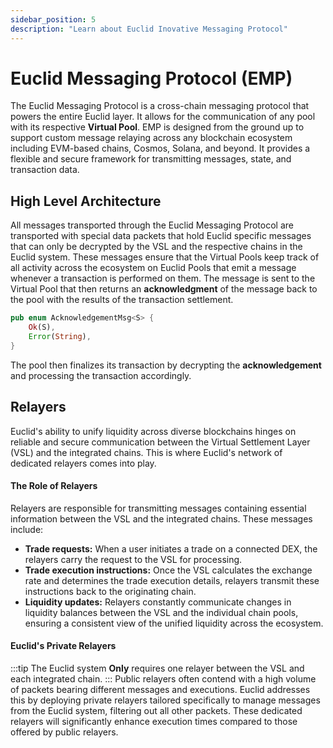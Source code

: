 ```yaml
---
sidebar_position: 5
description: "Learn about Euclid Inovative Messaging Protocol"
---
```


# Euclid Messaging Protocol (EMP)

The Euclid Messaging Protocol is a cross-chain messaging protocol that powers the entire Euclid layer. It allows for the communication of any pool with its respective **Virtual Pool**. EMP is designed from the ground up to support custom message relaying across any blockchain ecosystem including EVM-based chains, Cosmos, Solana, and beyond. It provides a flexible and secure framework for transmitting messages, state, and transaction data.

## High Level Architecture

All messages transported through the Euclid Messaging Protocol are transported with special data packets that hold Euclid specific messages that can only be decrypted by the VSL and the respective chains in the Euclid system. These messages ensure that the Virtual Pools keep track of all activity across the ecosystem on Euclid Pools that emit a message whenever a transaction is performed on them. The message is sent to the Virtual Pool that then returns an **acknowledgment** of the message back to the pool with the results of the transaction settlement.

``` rust
pub enum AcknowledgementMsg<S> {
    Ok(S),
    Error(String),
}
```

The pool then finalizes its transaction by decrypting the **acknowledgement** and processing the transaction accordingly. 

## Relayers

Euclid's ability to unify liquidity across diverse blockchains hinges on reliable and secure communication between the Virtual Settlement Layer (VSL) and the integrated chains. This is where Euclid's network of dedicated relayers comes into play.

#### The Role of Relayers

Relayers are responsible for transmitting messages containing essential information between the VSL and the integrated chains. These messages include:
- **Trade requests:** When a user initiates a trade on a connected DEX, the relayers carry the request to the VSL for processing.
- **Trade execution instructions:** Once the VSL calculates the exchange rate and determines the trade execution details, relayers transmit these instructions back to the originating chain.
- **Liquidity updates:** Relayers constantly communicate changes in liquidity balances between the VSL and the individual chain pools, ensuring a consistent view of the unified liquidity across the ecosystem.

#### Euclid's Private Relayers
:::tip
The Euclid system **Only** requires one relayer between the VSL and each integrated chain. 
:::
Public relayers often contend with a high volume of packets bearing different messages and executions. Euclid addresses this by deploying private relayers tailored specifically to manage messages from the Euclid system, filtering out all other packets. These dedicated relayers will significantly enhance execution times compared to those offered by public relayers.
